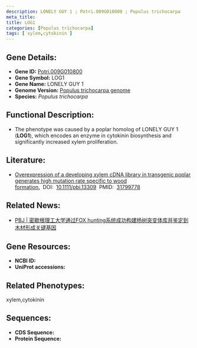```yaml
---
description: LONELY GUY 1 ; Potri.009G010800 ; Populus trichocarpa
meta_title:
title: LOG1
categories: [Populus trichocarpa]
tags: [ xylem,cytokinin ]
---
```


## Gene Details:
- **Gene ID:**	[Potri.009G010800]()
- **Gene Symbol:** LOG1
- **Gene Name:** LONELY GUY 1
- **Genome Version:** [Populus trichocarpa genome]()
- **Species:** *Populus trichocarpa*

## Functional Description:
   - The phenotype was caused by a poplar homolog of LONELY GUY 1 (**LOG1**), which encodes an enzyme in cytokinin biosynthesis and significantly increased xylem proliferation.

## Literature:
   - [Overexpression of a developing xylem cDNA library in transgenic poplar generates high mutation rate specific to wood formation.]( https://onlinelibrary.wiley.com/doi/10.1111/pbi.13309)&nbsp;&nbsp;DOI:&nbsp;&nbsp;[10.1111/pbi.13309](https://onlinelibrary.wiley.com/doi/10.1111/pbi.13309)&nbsp;&nbsp;PMID:&nbsp;&nbsp;[31799778](https://pubmed.ncbi.nlm.nih.gov/31799778/)

## Related News:
   - [PBJ | 密歇根理工大学通过FOX hunting系统成功构建杨树突变体库并鉴定到木材形成关键基因](https://mp.weixin.qq.com/s?__biz=Mzg3MDEwNDEyMg==&mid=2247486545&idx=1&sn=04b70565e2998fe625217eb9e07faa76&chksm=ce93a104f9e42812a101fa62c0126375f96f44150e25980d23985120a7dd41728d78217d86f8&scene=27#wechat_redirect)

## Gene Resources:
- **NCBI ID:** [](https://www.ncbi.nlm.nih.gov/gene/?term=)
- **UniProt accessions:** [](https://www.uniprot.org/uniprotkb//entry)

## Related Phenotypes:
xylem,cytokinin

## Sequences:
- **CDS Sequence:**
- **Protein Sequence:**
